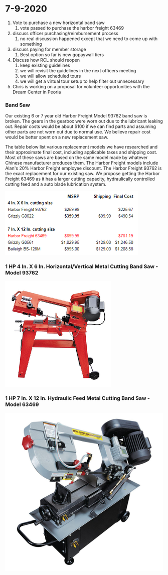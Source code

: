 # 7-9-2020

1. Vote to purchase a new horizontal band saw
   1. vote passed to purchase the harbor freight 63469
2. discuss officer purchasing/reimbursement process
   1. no real discussion happened except that we need to come up with something
3. discuss paying for member storage
   1. &#x20;Best option so far is new gopaywall tiers
4. Discuss how RCL should reopen
   1. keep existing guidelines
   2. we will revisit the guidelines in the next officers meeting
   3. we will allow scheduled tours
   4. we will get a virtual tour setup to help filter out unnecessary
5. Chris is working on a proposal for volunteer opportunities with the Dream Center in Peoria



### Band Saw

Our existing 6 or 7 year old Harbor Freight Model 93762 band saw is broken. The gears in the gearbox were worn out due to the lubricant leaking out. Repair costs would be about $100 if we can find parts and assuming other parts are not worn out due to normal use. We believe repair cost would be better spent on a new replacement saw.

The table below list various replacement models we have researched and their approximate final cost, including applicable taxes and shipping cost. Most of these saws are based on the same model made by whatever Chinese manufacturer produces them. The Harbor Freight models include Alan's 20% Harbor Freight employee discount. The Harbor Freight 93762 is the exact replacement for our existing saw. We propose getting the Harbor Freight 63469 as it has a larger cutting capacity, hydraulically controlled cutting feed and a auto blade lubrication system.

![](<../../../.gitbook/assets/image (97).png>)



### 1 HP 4 In. X 6 In. Horizontal/Vertical Metal Cutting Band Saw - Model 93762

![](<../../../.gitbook/assets/image (95).png>)



### 1 HP 7 In. X 12 In. Hydraulic Feed Metal Cutting Band Saw - Model 63469



![](<../../../.gitbook/assets/image (93).png>)


